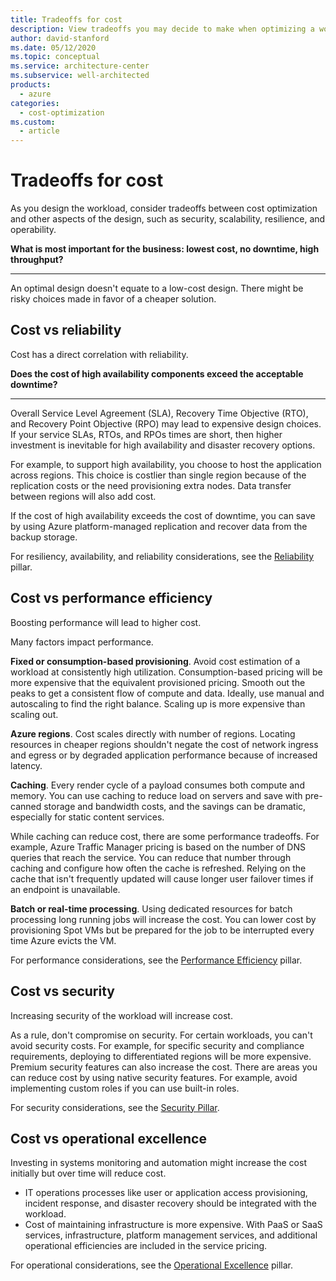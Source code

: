 ```yaml
---
title: Tradeoffs for cost
description: View tradeoffs you may decide to make when optimizing a workload for cost, such as with reliability, performance efficiency, security, or operational excellence.
author: david-stanford
ms.date: 05/12/2020
ms.topic: conceptual
ms.service: architecture-center
ms.subservice: well-architected
products:
  - azure
categories:
  - cost-optimization
ms.custom:
  - article
---
```


# Tradeoffs for cost

As you design the workload, consider tradeoffs between cost optimization and other aspects of the design, such as security, scalability, resilience, and operability.

**What is most important for the business: lowest cost, no downtime, high throughput?**
***
An optimal design doesn't equate to a low-cost design. There might be risky choices made in favor of a cheaper solution.

## Cost vs reliability
Cost has a direct correlation with reliability.

**Does the cost of high availability components exceed the acceptable downtime?**
***

Overall Service Level Agreement (SLA), Recovery Time Objective (RTO), and Recovery Point Objective (RPO) may lead to expensive design choices. If your service SLAs, RTOs, and RPOs times are short, then higher investment is inevitable for high availability and disaster recovery options.

For example, to support high availability, you choose to host the application across regions. This choice is costlier than single region because of the replication costs or the need provisioning extra nodes. Data transfer between regions will also add cost.

If the cost of high availability exceeds the cost of downtime, you can save by using Azure platform-managed replication and recover data from the backup storage.

For resiliency, availability, and reliability considerations, see the [Reliability](../resiliency/principles.md?branch=master) pillar.

## Cost vs performance efficiency

Boosting performance will lead to higher cost.

Many factors impact performance.

**Fixed or consumption-based provisioning**. Avoid cost estimation of a workload at consistently high utilization. Consumption-based pricing will be more expensive that the equivalent provisioned pricing. Smooth out the peaks to get a consistent flow of compute and data. Ideally, use manual and autoscaling to find the right balance. Scaling up is more expensive than scaling out.

**Azure regions**. Cost scales directly with number of regions. Locating resources in cheaper regions shouldn't negate the cost of network ingress and egress or by degraded application performance because of increased latency.

**Caching**. Every render cycle of a payload consumes both compute and memory. You can use caching to reduce load on servers and save with pre-canned storage and bandwidth costs, and the savings can be dramatic, especially for static content services.

While caching can reduce cost, there are some performance tradeoffs. For example, Azure Traffic Manager pricing is based on the number of DNS queries that reach the service. You can reduce that number through caching and configure how often the cache is refreshed. Relying on the cache that isn't frequently updated will cause longer user failover times if an endpoint is unavailable.

**Batch or real-time processing**. Using dedicated resources for batch processing long running jobs will increase the cost. You can lower cost by provisioning Spot VMs but be prepared for the job to be interrupted every time Azure evicts the VM.

For performance considerations, see the [Performance Efficiency](../scalability/overview.md) pillar.


## Cost vs security
Increasing security of the workload will increase cost.

As a rule, don't compromise on security. For certain workloads, you can't avoid security costs. For example, for specific security and compliance requirements, deploying to differentiated regions will be more expensive. Premium security features can also increase the cost. There are areas you can reduce cost by using native security features. For example, avoid implementing custom roles if you can use built-in roles. 

For security considerations, see the [Security Pillar](../security/overview.md).

## Cost vs operational excellence

Investing in systems monitoring and automation might increase the cost initially but over time will reduce cost. 
- IT operations processes like user or application access provisioning, incident response, and disaster recovery should be integrated with the workload.
- Cost of maintaining infrastructure is more expensive. With PaaS or SaaS services, infrastructure, platform management services, and additional operational efficiencies are included in the service pricing.

For operational considerations, see the [Operational Excellence](../devops/overview.md) pillar.
